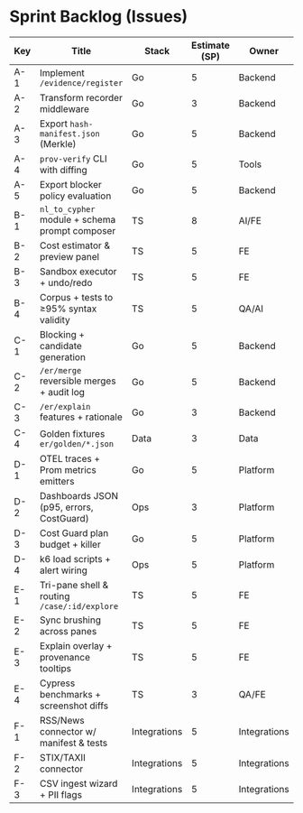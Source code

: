 # Sprint Backlog (Issues)

| Key | Title                                          | Stack        | Estimate (SP) | Owner        |
| --- | ---------------------------------------------- | ------------ | ------------- | ------------ |
| A-1 | Implement `/evidence/register`                 | Go           | 5             | Backend      |
| A-2 | Transform recorder middleware                  | Go           | 3             | Backend      |
| A-3 | Export `hash-manifest.json` (Merkle)           | Go           | 5             | Backend      |
| A-4 | `prov-verify` CLI with diffing                 | Go           | 5             | Tools        |
| A-5 | Export blocker policy evaluation               | Go           | 5             | Backend      |
| B-1 | `nl_to_cypher` module + schema prompt composer | TS           | 8             | AI/FE        |
| B-2 | Cost estimator & preview panel                 | TS           | 5             | FE           |
| B-3 | Sandbox executor + undo/redo                   | TS           | 5             | FE           |
| B-4 | Corpus + tests to ≥95% syntax validity         | TS           | 5             | QA/AI        |
| C-1 | Blocking + candidate generation                | Go           | 5             | Backend      |
| C-2 | `/er/merge` reversible merges + audit log      | Go           | 5             | Backend      |
| C-3 | `/er/explain` features + rationale             | Go           | 3             | Backend      |
| C-4 | Golden fixtures `er/golden/*.json`             | Data         | 3             | Data         |
| D-1 | OTEL traces + Prom metrics emitters            | Go           | 5             | Platform     |
| D-2 | Dashboards JSON (p95, errors, CostGuard)       | Ops          | 3             | Platform     |
| D-3 | Cost Guard plan budget + killer                | Go           | 5             | Platform     |
| D-4 | k6 load scripts + alert wiring                 | Ops          | 5             | Platform     |
| E-1 | Tri-pane shell & routing `/case/:id/explore`   | TS           | 5             | FE           |
| E-2 | Sync brushing across panes                     | TS           | 5             | FE           |
| E-3 | Explain overlay + provenance tooltips          | TS           | 5             | FE           |
| E-4 | Cypress benchmarks + screenshot diffs          | TS           | 3             | QA/FE        |
| F-1 | RSS/News connector w/ manifest & tests         | Integrations | 5             | Integrations |
| F-2 | STIX/TAXII connector                           | Integrations | 5             | Integrations |
| F-3 | CSV ingest wizard + PII flags                  | Integrations | 5             | Integrations |
